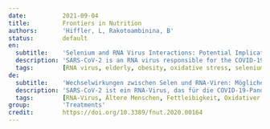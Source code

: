 ```yaml
---
date:          2021-09-04
title:         Frontiers in Nutrition
authors:       'Hiffler, L, Rakotoambinina, B'
status:        default
en:
  subtitle:    'Selenium and RNA Virus Interactions: Potential Implications for SARS-CoV-2 Infection (COVID-19)'
  description: 'SARS-CoV-2 is an RNA virus responsible for the COVID-19 pandemic that already claimed more than 340,000 lives worldwide as of May 23, 2020, the majority of which are elderly. Selenium (Se), a natural trace element, has a key and complex role in the immune system. It is well-documented that Se deficiency is associated with higher susceptibility to RNA viral infections and more severe disease outcome. In this article, we firstly present evidence on how Se deficiency promotes mutations, replication and virulence of RNA viruses. Next, we review how Se might be beneficial via restoration of host antioxidant capacity, reduction of apoptosis and endothelial cell damages as well as platelet aggregation. It also appears that low Se status is a common finding in conditions considered at risk of severe COVID-19, especially in the elderly. Finally, we present a rationale for Se use at different stages of COVID-19. Se has been overlooked but may have a significant place in COVID-19 spectrum management, particularly in vulnerable elderly, and might represent a game changer in the global response to COVID-19.'
  tags:        [RNA virus, elderly, obesity, oxidative stress, selenium, thioredoxin reductase]
de:
  subtitle:    'Wechselwirkungen zwischen Selen und RNA-Viren: Mögliche Auswirkungen auf die SARS-CoV-2-Infektion (COVID-19)'
  description: 'SARS-CoV-2 ist ein RNA-Virus, das für die COVID-19-Pandemie verantwortlich ist, die bis zum 23. Mai 2020 weltweit bereits mehr als 340.000 Todesopfer gefordert hat, von denen die meisten ältere Menschen sind. Selen (Se), ein natürliches Spurenelement, spielt eine wichtige und komplexe Rolle für das Immunsystem. Es ist gut dokumentiert, dass Se-Mangel mit einer höheren Anfälligkeit für RNA-Virusinfektionen und einem schwereren Krankheitsverlauf verbunden ist. In diesem Artikel präsentieren wir zunächst Belege dafür, wie Se-Mangel Mutationen, Replikation und Virulenz von RNA-Viren fördert. Anschließend wird untersucht, wie Se durch die Wiederherstellung der antioxidativen Kapazität des Wirts, die Verringerung der Apoptose und der Schädigung der Endothelzellen sowie der Thrombozytenaggregation von Nutzen sein könnte. Es zeigt sich auch, dass ein niedriger Se-Status ein häufiger Befund bei Erkrankungen ist, die als Risiko für schwere COVID-19 gelten, insbesondere bei älteren Menschen. Schließlich stellen wir eine Begründung für den Einsatz von Se in verschiedenen Stadien von COVID-19 vor. Se wurde bisher übersehen, könnte aber einen wichtigen Platz im Management des COVID-19-Spektrums einnehmen, insbesondere bei gefährdeten älteren Menschen, und könnte einen Wendepunkt in der globalen Antwort auf COVID-19 darstellen.' 
  tags:        [RNA-Virus, Ältere Menschen, Fettleibigkeit, Oxidativer Stress, Selen, Thioredoxin-Reduktase]
group:         'Treatments'
credit:        https://doi.org/10.3389/fnut.2020.00164
---
```

